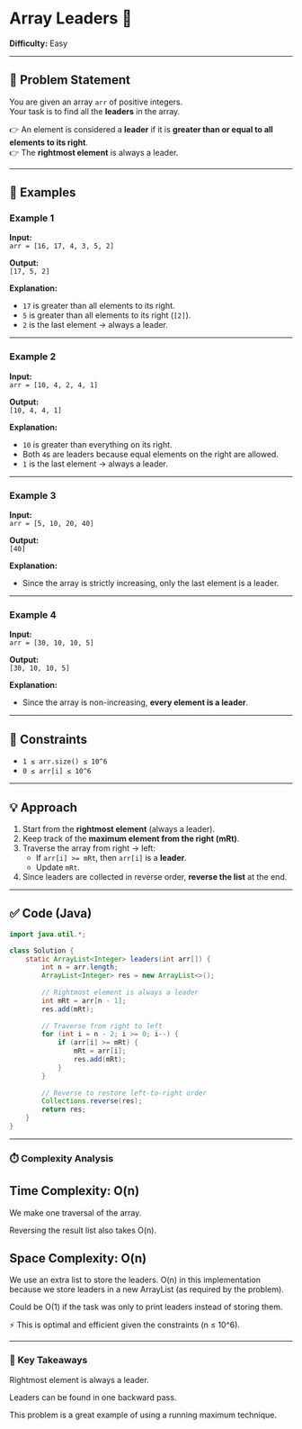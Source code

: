 # Array Leaders 👑

**Difficulty:** Easy  

---

## 📌 Problem Statement
You are given an array `arr` of positive integers.  
Your task is to find all the **leaders** in the array.  

👉 An element is considered a **leader** if it is **greater than or equal to all elements to its right**.  
👉 The **rightmost element** is always a leader.

---

## 📝 Examples

### Example 1
**Input:**  
`arr = [16, 17, 4, 3, 5, 2]`  

**Output:**  
`[17, 5, 2]`  

**Explanation:**  
- `17` is greater than all elements to its right.  
- `5` is greater than all elements to its right (`[2]`).  
- `2` is the last element → always a leader.

---

### Example 2
**Input:**  
`arr = [10, 4, 2, 4, 1]`  

**Output:**  
`[10, 4, 4, 1]`  

**Explanation:**  
- `10` is greater than everything on its right.  
- Both `4`s are leaders because equal elements on the right are allowed.  
- `1` is the last element → always a leader.

---

### Example 3
**Input:**  
`arr = [5, 10, 20, 40]`  

**Output:**  
`[40]`  

**Explanation:**  
- Since the array is strictly increasing, only the last element is a leader.

---

### Example 4
**Input:**  
`arr = [30, 10, 10, 5]`  

**Output:**  
`[30, 10, 10, 5]`  

**Explanation:**  
- Since the array is non-increasing, **every element is a leader**.

---

## 🎯 Constraints
- `1 ≤ arr.size() ≤ 10^6`  
- `0 ≤ arr[i] ≤ 10^6`  

---

## 💡 Approach

1. Start from the **rightmost element** (always a leader).  
2. Keep track of the **maximum element from the right (mRt)**.  
3. Traverse the array from right → left:
   - If `arr[i] >= mRt`, then `arr[i]` is a **leader**.  
   - Update `mRt`.  
4. Since leaders are collected in reverse order, **reverse the list** at the end.

---

## ✅ Code (Java)

```java
import java.util.*;

class Solution {
    static ArrayList<Integer> leaders(int arr[]) {
        int n = arr.length;
        ArrayList<Integer> res = new ArrayList<>();
        
        // Rightmost element is always a leader
        int mRt = arr[n - 1];
        res.add(mRt);
        
        // Traverse from right to left
        for (int i = n - 2; i >= 0; i--) {
            if (arr[i] >= mRt) {
                mRt = arr[i];
                res.add(mRt);
            }
        }
        
        // Reverse to restore left-to-right order
        Collections.reverse(res);
        return res;
    }
}

```
---

### **⏱️ Complexity Analysis**
## Time Complexity: O(n)

We make one traversal of the array.

Reversing the result list also takes O(n).

## Space Complexity: O(n)

We use an extra list to store the leaders.
O(n) in this implementation because we store leaders in a new ArrayList (as required by the problem).

Could be O(1) if the task was only to print leaders instead of storing them.

⚡ This is optimal and efficient given the constraints (n ≤ 10^6).

---

### **🔎 Key Takeaways**
Rightmost element is always a leader.

Leaders can be found in one backward pass.

This problem is a great example of using a running maximum technique.
